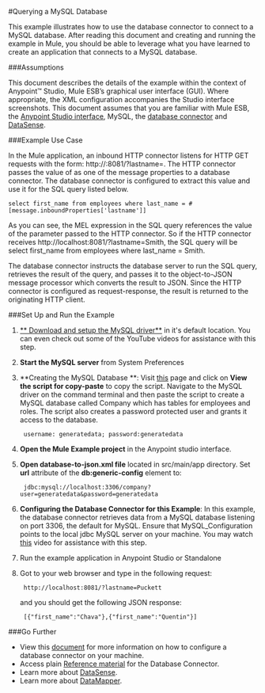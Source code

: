 #Querying a MySQL Database

This example illustrates how to use the database connector to connect to a MySQL database. After reading this document and creating and running the example in Mule, you should be able to leverage what you have learned to create an application that connects to a MySQL database.


###Assumptions

This document describes the details of the example within the context of Anypoint™ Studio, Mule ESB’s graphical user interface (GUI). Where appropriate, the XML configuration accompanies the Studio interface screenshots. This document assumes that you are familiar with Mule ESB, the [Anypoint Studio interface](http://www.mulesoft.org/documentation/display/current/Anypoint+Studio+Essentials), MySQL, the [database connector](http://www.mulesoft.org/documentation/display/current/Database+Connector) and [DataSense](http://www.mulesoft.org/documentation/display/current/Database+Connector).

###Example Use Case

In the Mule application, an inbound HTTP connector listens for HTTP GET requests with the form: http://<host>:8081/?lastname=<parameter>. The HTTP connector passes the value of <parameter> as one of the message properties to a database connector. The database connector is configured to extract this value and use it for the SQL query listed below.

	select first_name from employees where last_name = #[message.inboundProperties['lastname']] 

As you can see, the MEL expression in the SQL query references the value of the parameter passed to the HTTP connector. So if the HTTP connector receives http://localhost:8081/?lastname=Smith, the SQL query will be select first_name from employees where last_name = Smith.

The database connector instructs the database server to run the SQL query, retrieves the result of the query, and passes it to the object-to-JSON message processor which converts the result to JSON. Since the HTTP connector is configured as request-response, the result is returned to the originating HTTP client.

###Set Up and Run the Example

1. [** Download and setup the MySQL driver**](http://dev.mysql.com/doc/refman/5.7/en/installing.html) in it's default location. You can even check out some of the YouTube videos for assistance with this step.

2. **Start the MySQL server** from System Preferences
   

3. **Creating the MySQL Database **: Visit [this](http://www.mulesoft.org/documentation/display/current/Database+Connector+Examples#DatabaseConnectorExamples-script) page and click on **View the script for copy-paste** to copy the script. Navigate to the MySQL driver on the command terminal and then paste the script to create a MySQL database called Company which has tables for employees and roles. The script also creates a password protected user and grants it access to the database. 
   
        username: generatedata; password:generatedata
 
4. **Open the Mule Example project** in the Anypoint studio interface.
4. **Open database-to-json.xml file** located in src/main/app directory. Set **url** attribute of the **db:generic-config** element to:

		jdbc:mysql://localhost:3306/company?user=generatedata&password=generatedata

5. **Configuring the Database Connector for this Example**:
In this example, the database connector retrieves data from a MySQL database listening on port 3306, the default for MySQL. Ensure that MySQL_Configuration points to the local jdbc MySQL server on your machine. You may watch  [this](https://www.youtube.com/watch?v=9fqtSqngy1c) video for assistance with this step. 
 

6. Run the example application in Anypoint Studio or Standalone

7. Got to your web browser and type in the following request:
             
        http://localhost:8081/?lastname=Puckett
       
   and you should get the following JSON response:
       
        [{"first_name":"Chava"},{"first_name":"Quentin"}]
      


###Go Further

* View this [document](http://www.mulesoft.org/documentation/display/current/Database+Connector) for more information on how to configure a database connector on your machine.
* Access plain [Reference material](http://www.mulesoft.org/documentation/display/current/Database+Connector+Reference) for the Database Connector.
* Learn more about [DataSense](http://www.mulesoft.org/documentation/display/current/DataSense).
* Learn more about [DataMapper](http://www.mulesoft.org/documentation/display/current/Datamapper+User+Guide+and+Reference).
